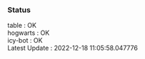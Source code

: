 ### Status


table : OK  
hogwarts : OK  
icy-bot : OK  
Latest Update : 2022-12-18 11:05:58.047776
